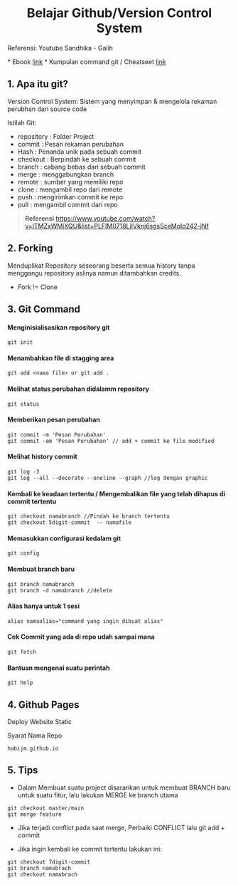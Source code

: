 
<h1 align="center">
  Belajar Github/Version Control System
</h1>


<p>
 Referensi: Youtube Sandhika - Galih
</p>
* Ebook <a target="_blank" href="https://git-scm.com/book/en/v2">link</a> 
* Kumpulan command git / Cheatseet <a target="_blank" href="https://cs.fyi/guide/git-cheatsheet">link</a> 



## 1. Apa itu git?

Version Control System: 
Sistem yang menyimpan & mengelola rekaman perubhan dari source code

Istilah Git:
* repository : Folder Project
* commit : Pesan rekaman perubahan
* Hash : Penanda unik pada sebuah commit
* checkout : Berpindah ke sebuah commit
* branch : cabang bebas dari sebuah commit
* merge : menggabungkan branch
* remote : sumber yang memiliki repo
* clone : mengambil repo dari remote
* push : mengirimkan commit ke repo
* pull : mengambil commit dari repo

> **Referensi**
> https://www.youtube.com/watch?v=lTMZxWMjXQU&list=PLFIM0718LjIVknj6sgsSceMqlq242-jNf

## 2. Forking

Menduplikat Repository seseorang beserta semua history tanpa menggangu repository aslinya namun ditambahkan credits.
- Fork != Clone

## 3. Git Command


<h4 font="bold" >Menginisialisasikan repository git</h4>

```
git init
```

<h4 font="bold">Menambahkan file di stagging area</h4>

```
git add <nama file> or git add .
```

<h4 font="bold">Melihat status perubahan didalamm repository</h4>

```
git status
```

<h4 font="bold">Memberikan pesan perubahan</h4>

```
git commit -m 'Pesan Perubahan'
git commit -am 'Pesan Perubahan' // add + commit ke file modified
```


<h4 font="bold">Melihat history commit</h4>

```
git log -3
git log --all --decorate --oneline --graph //log dengan graphic
```

<h4 font="bold">Kembali ke keadaan tertentu / Mengembalikan file yang telah dihapus di commit tertentu</h4>

```
git checkout namabranch //Pindah ke branch tertentu
git checkout 5digit-commit  -- namafile
```

<h4 font="bold">Memasukkan configurasi kedalam git</h4>

```
git config
```

<h4 font="bold">Membuat branch baru</h4>

```
git branch namabranch
git branch -d namabranch //delete
```

<h4 font="bold">Alias hanya untuk 1 sesi</h4>

```
alias namaalias="command yang ingin dibuat alias"
```

<h4 font="bold">Cek Commit yang ada di repo udah sampai mana</h4>

```
git fetch
```

<h4 font="bold">Bantuan mengenai suatu perintah</h4>

```
git help
```


## 4. Github Pages
Deploy Website Static

Syarat Nama Repo
```
habijm.github.io
```


## 5. Tips

- Dalam Membuat suatu project disarankan untuk membuat BRANCH baru untuk suatu fitur, lalu lakukan MERGE ke branch utama
```
git checkout master/main
git merge feature
```

- Jika terjadi conflict pada saat merge, Perbaiki CONFLICT lalu git add + commit

- Jika ingin kembali ke commit tertentu lakukan ini: 
```
git checkout 7digit-commit 
git branch namabrach
git checkout namabrach
```


